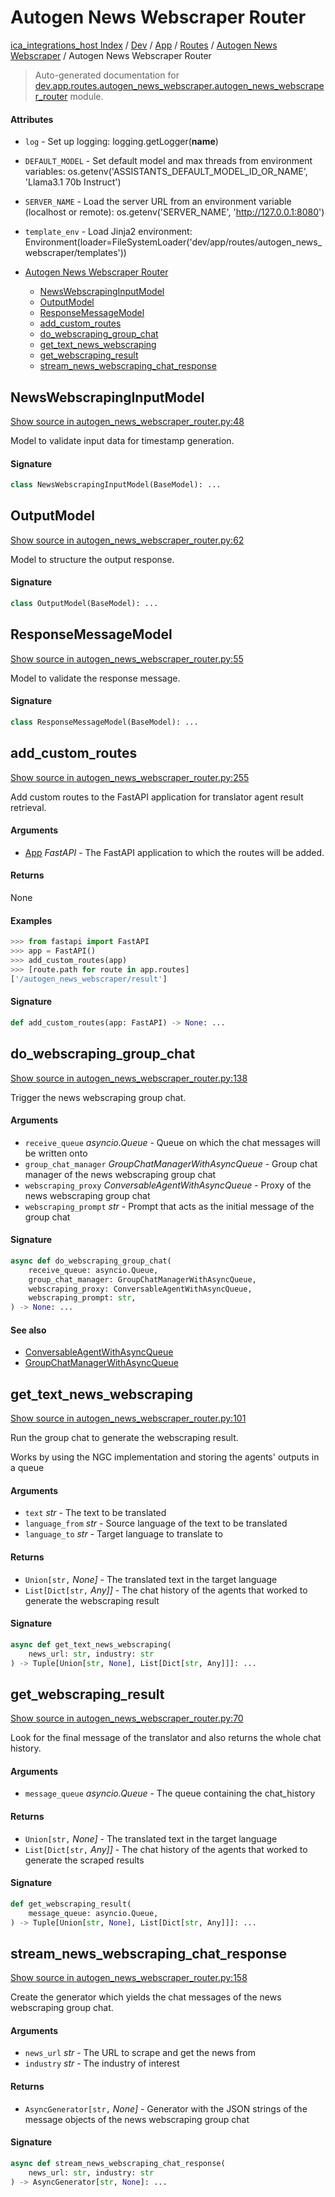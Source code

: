 # Autogen News Webscraper Router

[ica_integrations_host Index](../../../../README.md#ica_integrations_host-index) / [Dev](../../../index.md#dev) / [App](../../index.md#app) / [Routes](../index.md#routes) / [Autogen News Webscraper](./index.md#autogen-news-webscraper) / Autogen News Webscraper Router

> Auto-generated documentation for [dev.app.routes.autogen_news_webscraper.autogen_news_webscraper_router](https://github.com/destiny/ica_integrations_host/blob/main/dev/app/routes/autogen_news_webscraper/autogen_news_webscraper_router.py) module.

#### Attributes

- `log` - Set up logging: logging.getLogger(__name__)

- `DEFAULT_MODEL` - Set default model and max threads from environment variables: os.getenv('ASSISTANTS_DEFAULT_MODEL_ID_OR_NAME', 'Llama3.1 70b Instruct')

- `SERVER_NAME` - Load the server URL from an environment variable (localhost or remote): os.getenv('SERVER_NAME', 'http://127.0.0.1:8080')

- `template_env` - Load Jinja2 environment: Environment(loader=FileSystemLoader('dev/app/routes/autogen_news_webscraper/templates'))


- [Autogen News Webscraper Router](#autogen-news-webscraper-router)
  - [NewsWebscrapingInputModel](#newswebscrapinginputmodel)
  - [OutputModel](#outputmodel)
  - [ResponseMessageModel](#responsemessagemodel)
  - [add_custom_routes](#add_custom_routes)
  - [do_webscraping_group_chat](#do_webscraping_group_chat)
  - [get_text_news_webscraping](#get_text_news_webscraping)
  - [get_webscraping_result](#get_webscraping_result)
  - [stream_news_webscraping_chat_response](#stream_news_webscraping_chat_response)

## NewsWebscrapingInputModel

[Show source in autogen_news_webscraper_router.py:48](https://github.com/destiny/ica_integrations_host/blob/main/dev/app/routes/autogen_news_webscraper/autogen_news_webscraper_router.py#L48)

Model to validate input data for timestamp generation.

#### Signature

```python
class NewsWebscrapingInputModel(BaseModel): ...
```



## OutputModel

[Show source in autogen_news_webscraper_router.py:62](https://github.com/destiny/ica_integrations_host/blob/main/dev/app/routes/autogen_news_webscraper/autogen_news_webscraper_router.py#L62)

Model to structure the output response.

#### Signature

```python
class OutputModel(BaseModel): ...
```



## ResponseMessageModel

[Show source in autogen_news_webscraper_router.py:55](https://github.com/destiny/ica_integrations_host/blob/main/dev/app/routes/autogen_news_webscraper/autogen_news_webscraper_router.py#L55)

Model to validate the response message.

#### Signature

```python
class ResponseMessageModel(BaseModel): ...
```



## add_custom_routes

[Show source in autogen_news_webscraper_router.py:255](https://github.com/destiny/ica_integrations_host/blob/main/dev/app/routes/autogen_news_webscraper/autogen_news_webscraper_router.py#L255)

Add custom routes to the FastAPI application for translator agent result retrieval.

#### Arguments

- [App](../../../../app/index.md#app) *FastAPI* - The FastAPI application to which the routes will be added.

#### Returns

None

#### Examples

```python
>>> from fastapi import FastAPI
>>> app = FastAPI()
>>> add_custom_routes(app)
>>> [route.path for route in app.routes]
['/autogen_news_webscraper/result']
```

#### Signature

```python
def add_custom_routes(app: FastAPI) -> None: ...
```



## do_webscraping_group_chat

[Show source in autogen_news_webscraper_router.py:138](https://github.com/destiny/ica_integrations_host/blob/main/dev/app/routes/autogen_news_webscraper/autogen_news_webscraper_router.py#L138)

Trigger the news webscraping group chat.

#### Arguments

- `receive_queue` *asyncio.Queue* - Queue on which the chat messages will be written onto
- `group_chat_manager` *GroupChatManagerWithAsyncQueue* - Group chat manager of the news webscraping group chat
- `webscraping_proxy` *ConversableAgentWithAsyncQueue* - Proxy of the news webscraping group chat
- `webscraping_prompt` *str* - Prompt that acts as the initial message of the group chat

#### Signature

```python
async def do_webscraping_group_chat(
    receive_queue: asyncio.Queue,
    group_chat_manager: GroupChatManagerWithAsyncQueue,
    webscraping_proxy: ConversableAgentWithAsyncQueue,
    webscraping_prompt: str,
) -> None: ...
```

#### See also

- [ConversableAgentWithAsyncQueue](../autogen_translator/autogen_integration/web/conversable_agent_with_async_queue.md#conversableagentwithasyncqueue)
- [GroupChatManagerWithAsyncQueue](../autogen_translator/autogen_integration/web/group_chat_manager_with_async_queue.md#groupchatmanagerwithasyncqueue)



## get_text_news_webscraping

[Show source in autogen_news_webscraper_router.py:101](https://github.com/destiny/ica_integrations_host/blob/main/dev/app/routes/autogen_news_webscraper/autogen_news_webscraper_router.py#L101)

Run the group chat to generate the webscraping result.

Works by using the NGC implementation and storing the agents' outputs in a queue

#### Arguments

- `text` *str* - The text to be translated
- `language_from` *str* - Source language of the text to be translated
- `language_to` *str* - Target language to translate to

#### Returns

- `Union[str,` *None]* - The translated text in the target language
- `List[Dict[str,` *Any]]* - The chat history of the agents that worked to generate the webscraping result

#### Signature

```python
async def get_text_news_webscraping(
    news_url: str, industry: str
) -> Tuple[Union[str, None], List[Dict[str, Any]]]: ...
```



## get_webscraping_result

[Show source in autogen_news_webscraper_router.py:70](https://github.com/destiny/ica_integrations_host/blob/main/dev/app/routes/autogen_news_webscraper/autogen_news_webscraper_router.py#L70)

Look for the final message of the translator and also returns the whole chat history.

#### Arguments

- `message_queue` *asyncio.Queue* - The queue containing the chat_history

#### Returns

- `Union[str,` *None]* - The translated text in the target language
- `List[Dict[str,` *Any]]* - The chat history of the agents that worked to generate the scraped results

#### Signature

```python
def get_webscraping_result(
    message_queue: asyncio.Queue,
) -> Tuple[Union[str, None], List[Dict[str, Any]]]: ...
```



## stream_news_webscraping_chat_response

[Show source in autogen_news_webscraper_router.py:158](https://github.com/destiny/ica_integrations_host/blob/main/dev/app/routes/autogen_news_webscraper/autogen_news_webscraper_router.py#L158)

Create the generator which yields the chat messages of the news webscraping group chat.

#### Arguments

- `news_url` *str* - The URL to scrape and get the news from
- `industry` *str* - The industry of interest

#### Returns

- `AsyncGenerator[str,` *None]* - Generator with the JSON strings of the message objects of the news webscraping group chat

#### Signature

```python
async def stream_news_webscraping_chat_response(
    news_url: str, industry: str
) -> AsyncGenerator[str, None]: ...
```
